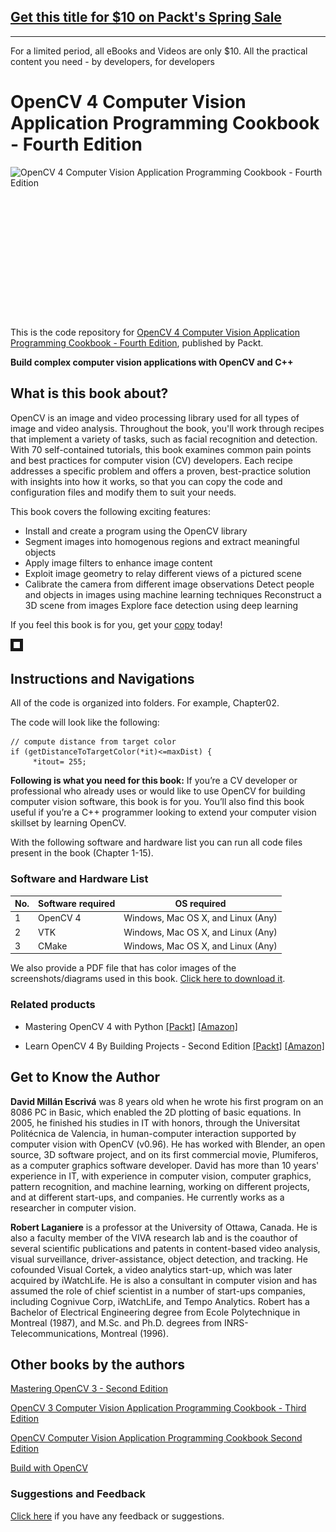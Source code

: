 ## [Get this title for $10 on Packt's Spring Sale](https://www.packt.com/B11234?utm_source=github&utm_medium=packt-github-repo&utm_campaign=spring_10_dollar_2022)
-----
For a limited period, all eBooks and Videos are only $10. All the practical content you need \- by developers, for developers

# OpenCV 4 Computer Vision Application Programming Cookbook - Fourth Edition

<a href="https://www.packtpub.com/application-development/opencv-4-computer-vision-application-programming-cookbook-fourth-edition?utm_source=github&utm_medium=repository&utm_campaign=9781789340723 "><img src="https://d255esdrn735hr.cloudfront.net/sites/default/files/imagecache/ppv4_main_book_cover/B11234.png" alt="OpenCV 4 Computer Vision Application Programming Cookbook - Fourth Edition" height="256px" align="right"></a>

This is the code repository for [OpenCV 4 Computer Vision Application Programming Cookbook - Fourth Edition](https://www.packtpub.com/application-development/opencv-4-computer-vision-application-programming-cookbook-fourth-edition?utm_source=github&utm_medium=repository&utm_campaign=9781789340723), published by Packt.

**Build complex computer vision applications with OpenCV and C++**

## What is this book about?
OpenCV is an image and video processing library used for all types of image and video analysis. Throughout the book, you'll work through recipes that implement a variety of tasks, such as facial recognition and detection. With 70 self-contained tutorials, this book examines common pain points and best practices for computer vision (CV) developers. Each recipe addresses a specific problem and offers a proven, best-practice solution with insights into how it works, so that you can copy the code and configuration files and modify them to suit your needs.

This book covers the following exciting features:
* Install and create a program using the OpenCV library 
* Segment images into homogenous regions and extract meaningful objects 
* Apply image filters to enhance image content 
* Exploit image geometry to relay different views of a pictured scene 
* Calibrate the camera from different image observations 
Detect people and objects in images using machine learning techniques 
Reconstruct a 3D scene from images 
Explore face detection using deep learning 

If you feel this book is for you, get your [copy](https://www.amazon.com/dp/1789340721) today!

<a href="https://www.packtpub.com/?utm_source=github&utm_medium=banner&utm_campaign=GitHubBanner"><img src="https://raw.githubusercontent.com/PacktPublishing/GitHub/master/GitHub.png" 
alt="https://www.packtpub.com/" border="5" /></a>

## Instructions and Navigations
All of the code is organized into folders. For example, Chapter02.

The code will look like the following:
```
// compute distance from target color
if (getDistanceToTargetColor(*it)<=maxDist) {
     *itout= 255;

```

**Following is what you need for this book:**
If you’re a CV developer or professional who already uses or would like to use OpenCV for building computer vision software, this book is for you. You’ll also find this book useful if you’re a C++ programmer looking to extend your computer vision skillset by learning OpenCV.

With the following software and hardware list you can run all code files present in the book (Chapter 1-15).
### Software and Hardware List
| No. | Software required | OS required |
| -------- | ------------------------------------ | ----------------------------------- |
| 1 | OpenCV 4 | Windows, Mac OS X, and Linux (Any) |
| 2 | VTK  | Windows, Mac OS X, and Linux (Any) |
| 3 | CMake  | Windows, Mac OS X, and Linux (Any) |

We also provide a PDF file that has color images of the screenshots/diagrams used in this book. [Click here to download it](https://www.packtpub.com/sites/default/files/downloads/9781789340723_ColorImages.pdf).

### Related products
* Mastering OpenCV 4 with Python [[Packt]](https://www.packtpub.com/application-development/mastering-opencv-4-python?utm_source=github&utm_medium=repository&utm_campaign=9781789344912) [[Amazon]](https://www.amazon.com/dp/1789344913)

* Learn OpenCV 4 By Building Projects - Second Edition [[Packt]](https://www.packtpub.com/application-development/learn-opencv-4-building-projects-second-edition?utm_source=github&utm_medium=repository&utm_campaign=9781789341225) [[Amazon]](https://www.amazon.com/dp/1789341221)

## Get to Know the Author
**David Millán Escrivá**
was 8 years old when he wrote his first program on an 8086 PC in Basic, which enabled the 2D plotting of basic equations. In 2005, he finished his studies in IT with honors, through the Universitat Politécnica de Valencia, in human-computer interaction supported by computer vision with OpenCV (v0.96). He has worked with Blender, an open source, 3D software project, and on its first commercial movie, Plumiferos, as a computer graphics software developer. David has more than 10 years' experience in IT, with experience in computer vision, computer graphics, pattern recognition, and machine learning, working on different projects, and at different start-ups, and companies. He currently works as a researcher in computer vision.

**Robert Laganiere**
is a professor at the University of Ottawa, Canada. He is also a faculty member of the VIVA research lab and is the coauthor of several scientific publications and patents in content-based video analysis, visual surveillance, driver-assistance, object detection, and tracking. He cofounded Visual Cortek, a video analytics start-up, which was later acquired by iWatchLife. He is also a consultant in computer vision and has assumed the role of chief scientist in a number of start-ups companies, including Cognivue Corp, iWatchLife, and Tempo Analytics. Robert has a Bachelor of Electrical Engineering degree from Ecole Polytechnique in Montreal (1987), and M.Sc. and Ph.D. degrees from INRS-Telecommunications, Montreal (1996).

## Other books by the authors
[Mastering OpenCV 3 - Second Edition](https://www.packtpub.com/application-development/mastering-opencv-3-second-edition?utm_source=github&utm_medium=repository&utm_campaign=9781786467171)

[OpenCV 3 Computer Vision Application Programming Cookbook - Third Edition](https://www.packtpub.com/application-development/opencv-3-computer-vision-application-programming-cookbook-third-edition?utm_source=github&utm_medium=repository&utm_campaign=9781786469717)

[OpenCV Computer Vision Application Programming Cookbook Second Edition](https://www.packtpub.com/application-development/opencv-computer-vision-application-programming-cookbook-second-edition?utm_source=github&utm_medium=repository&utm_campaign=9781782161486)

[Build with OpenCV](https://www.packtpub.com/application-development/build-opencv?utm_source=github&utm_medium=repository&utm_campaign=9781788294522)

### Suggestions and Feedback
[Click here](https://docs.google.com/forms/d/e/1FAIpQLSdy7dATC6QmEL81FIUuymZ0Wy9vH1jHkvpY57OiMeKGqib_Ow/viewform) if you have any feedback or suggestions.


